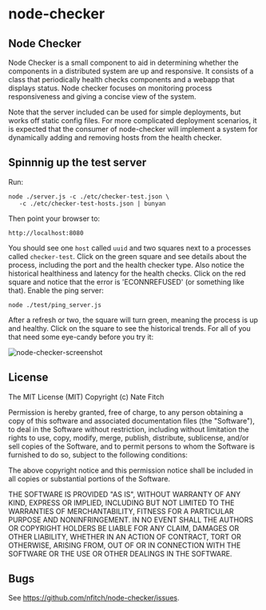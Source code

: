 node-checker
============

## Node Checker

Node Checker is a small component to aid in determining whether the components
in a distributed system are up and responsive.  It consists of a class that
periodically health checks components and a webapp that displays status.  Node
checker focuses on monitoring process responsiveness and giving a concise view
of the system.

Note that the server included can be used for simple deployments, but works off
static config files.  For more complicated deployment scenarios, it is expected
that the consumer of node-checker will implement a system for dynamically adding
and removing hosts from the health checker.

## Spinnnig up the test server

Run:

    node ./server.js -c ./etc/checker-test.json \
       -c ./etc/checker-test-hosts.json | bunyan

Then point your browser to:

    http://localhost:8080

You should see one `host` called `uuid` and two squares next to a processes
called `checker-test`.  Click on the green square and see details about the
process, including the port and the health checker type.  Also notice the
historical healthiness and latency for the health checks.  Click on the red
square and notice that the error is 'ECONNREFUSED' (or something like that).
Enable the ping server:

    node ./test/ping_server.js

After a refresh or two, the square will turn green, meaning the process is up
and healthy.  Click on the square to see the historical trends.  For all of you
that need some eye-candy before you try it:

![node-checker-screenshot](https://raw.github.com/nfitch/node-checker/master/docs/node-checker-screenshot.png)

## License

The MIT License (MIT)
Copyright (c) Nate Fitch

Permission is hereby granted, free of charge, to any person obtaining a copy of
this software and associated documentation files (the "Software"), to deal in
the Software without restriction, including without limitation the rights to
use, copy, modify, merge, publish, distribute, sublicense, and/or sell copies of
the Software, and to permit persons to whom the Software is furnished to do so,
subject to the following conditions:

The above copyright notice and this permission notice shall be included in all
copies or substantial portions of the Software.

THE SOFTWARE IS PROVIDED "AS IS", WITHOUT WARRANTY OF ANY KIND, EXPRESS OR
IMPLIED, INCLUDING BUT NOT LIMITED TO THE WARRANTIES OF MERCHANTABILITY,
FITNESS FOR A PARTICULAR PURPOSE AND NONINFRINGEMENT. IN NO EVENT SHALL THE
AUTHORS OR COPYRIGHT HOLDERS BE LIABLE FOR ANY CLAIM, DAMAGES OR OTHER
LIABILITY, WHETHER IN AN ACTION OF CONTRACT, TORT OR OTHERWISE, ARISING FROM,
OUT OF OR IN CONNECTION WITH THE SOFTWARE OR THE USE OR OTHER DEALINGS IN THE
SOFTWARE.

## Bugs

See <https://github.com/nfitch/node-checker/issues>.
